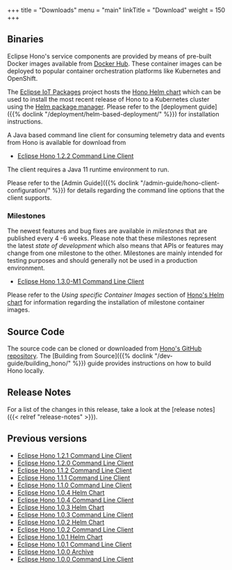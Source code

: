 +++
title = "Downloads"
menu = "main"
linkTitle = "Download"
weight = 150
+++

## Binaries

Eclipse Hono's service components are provided by means of pre-built Docker images available from
[Docker Hub](https://hub.docker.com/u/eclipse/). These container images can be deployed to popular
container orchestration platforms like Kubernetes and OpenShift.

The [Eclipse IoT Packages](https://www.eclipse.org/packages/) project hosts the
[Hono Helm chart](https://github.com/eclipse/packages/tree/master/charts/hono)
which can be used to install the most recent release of Hono to a Kubernetes cluster
using the [Helm package manager](https://helm.sh).
Please refer to the [deployment guide]({{% doclink "/deployment/helm-based-deployment/" %}})
for installation instructions.

A Java based command line client for consuming telemetry data and events from Hono is available for download from

* [Eclipse Hono 1.2.2 Command Line Client](https://www.eclipse.org/downloads/download.php?file=/hono/hono-cli-1.2.2-exec.jar)

The client requires a Java 11 runtime environment to run.

Please refer to the [Admin Guide]({{% doclink "/admin-guide/hono-client-configuration/" %}}) for details regarding the command
line options that the client supports.

### Milestones

The newest features and bug fixes are available in *milestones* that are published every 4 -6 weeks.
Please note that these milestones represent the latest *state of development* which also means that APIs or features may
change from one milestone to the other. Milestones are mainly intended for testing purposes and should generally not
be used in a production environment.

* [Eclipse Hono 1.3.0-M1 Command Line Client](https://www.eclipse.org/downloads/download.php?file=/hono/hono-cli-1.3.0-M1-exec.jar)

Please refer to the *Using specific Container Images* section of [Hono's Helm chart](https://github.com/eclipse/packages/tree/master/charts/hono)
for information regarding the installation of milestone container images.

## Source Code

The source code can be cloned or downloaded from [Hono's GitHub repository](https://github.com/eclipse/hono).
The [Building from Source]({{% doclink "/dev-guide/building_hono/" %}}) guide provides instructions on how to build Hono locally.

## Release Notes

For a list of the changes in this release, take a look at the [release notes]({{< relref "release-notes" >}}).

## Previous versions

* [Eclipse Hono 1.2.1 Command Line Client](https://www.eclipse.org/downloads/download.php?file=/hono/hono-cli-1.2.1-exec.jar)
* [Eclipse Hono 1.2.0 Command Line Client](https://www.eclipse.org/downloads/download.php?file=/hono/hono-cli-1.2.0-exec.jar)
* [Eclipse Hono 1.1.2 Command Line Client](https://www.eclipse.org/downloads/download.php?file=/hono/hono-cli-1.1.2-exec.jar)
* [Eclipse Hono 1.1.1 Command Line Client](https://www.eclipse.org/downloads/download.php?file=/hono/hono-cli-1.1.1-exec.jar)
* [Eclipse Hono 1.1.0 Command Line Client](https://www.eclipse.org/downloads/download.php?file=/hono/hono-cli-1.1.0-exec.jar)
* [Eclipse Hono 1.0.4 Helm Chart](https://www.eclipse.org/downloads/download.php?file=/hono/eclipse-hono-1.0.4-chart.tar.gz)
* [Eclipse Hono 1.0.4 Command Line Client](https://www.eclipse.org/downloads/download.php?file=/hono/hono-cli-1.0.4-exec.jar)
* [Eclipse Hono 1.0.3 Helm Chart](https://www.eclipse.org/downloads/download.php?file=/hono/eclipse-hono-1.0.3-chart.tar.gz)
* [Eclipse Hono 1.0.3 Command Line Client](https://www.eclipse.org/downloads/download.php?file=/hono/hono-cli-1.0.3-exec.jar)
* [Eclipse Hono 1.0.2 Helm Chart](https://www.eclipse.org/downloads/download.php?file=/hono/eclipse-hono-1.0.2-chart.tar.gz)
* [Eclipse Hono 1.0.2 Command Line Client](https://www.eclipse.org/downloads/download.php?file=/hono/hono-cli-1.0.2-exec.jar)
* [Eclipse Hono 1.0.1 Helm Chart](https://www.eclipse.org/downloads/download.php?file=/hono/eclipse-hono-1.0.1-chart.tar.gz)
* [Eclipse Hono 1.0.1 Command Line Client](https://www.eclipse.org/downloads/download.php?file=/hono/hono-cli-1.0.1-exec.jar)
* [Eclipse Hono 1.0.0 Archive](https://www.eclipse.org/downloads/download.php?file=/hono/eclipse-hono-1.0.0-chart.tar.gz)
* [Eclipse Hono 1.0.0 Command Line Client](https://www.eclipse.org/downloads/download.php?file=/hono/hono-cli-1.0.0-exec.jar)
